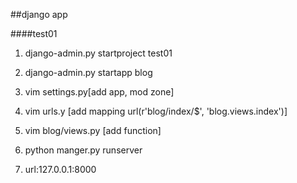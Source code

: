 ##django  app

####test01
1. django-admin.py startproject test01
2. django-admin.py startapp  blog
3. vim settings.py[add app, mod zone]
4. vim urls.y [add mapping url(r'blog/index/$', 'blog.views.index')]
5. vim blog/views.py [add function]
6. python manger.py runserver

7. url:127.0.0.1:8000


